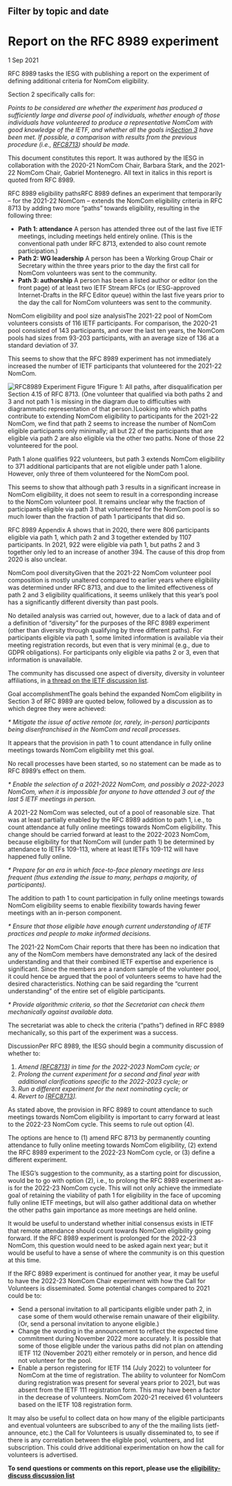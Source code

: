 Filter by topic and date
------------------------

Report on the RFC 8989 experiment
=================================

1 Sep 2021

RFC 8989 tasks the IESG with publishing a report on the experiment of defining additional criteria for NomCom eligibility.

Section 2 specifically calls for:  


*Points to be considered are whether the experiment has produced a sufficiently large and diverse pool of individuals, whether enough of those individuals have volunteered to produce a representative NomCom with good knowledge of the IETF, and whether all the goals in*[*Section 3*](https://datatracker.ietf.org/doc/html/rfc8989#section-3) *have been met. If possible, a comparison with results from the previous procedure (i.e.,* [*RFC8713*](https://datatracker.ietf.org/doc/html/rfc8713)*) should be made.*

This document constitutes this report. It was authored by the IESG in collaboration with the 2020-21 NomCom Chair, Barbara Stark, and the 2021-22 NomCom Chair, Gabriel Montenegro. All text in italics in this report is quoted from RFC 8989.

RFC 8989 eligibility pathsRFC 8989 defines an experiment that temporarily – for the 2021-22 NomCom – extends the NomCom eligibility criteria in RFC 8713 by adding two more “paths” towards eligibility, resulting in the following three:

* **Path 1: attendance** A person has attended three out of the last five IETF meetings, including meetings held entirely online. (This is the conventional path under RFC 8713, extended to also count remote participation.)
* **Path 2: WG leadership** A person has been a Working Group Chair or Secretary within the three years prior to the day the first call for NomCom volunteers was sent to the community.
* **Path 3: authorship** A person has been a listed author or editor (on the front page) of at least two IETF Stream RFCs (or IESG-approved Internet-Drafts in the RFC Editor queue) within the last five years prior to the day the call for NomCom volunteers was sent to the community.

NomCom eligibility and pool size analysisThe 2021-22 pool of NomCom volunteers consists of 116 IETF participants. For comparison, the 2020-21 pool consisted of 143 participants, and over the last ten years, the NomCom pools had sizes from 93-203 participants, with an average size of 136 at a standard deviation of 37.  


This seems to show that the RFC 8989 experiment has not immediately increased the number of IETF participants that volunteered for the 2021-22 NomCom.

![RFC8989 Experiment Figure 1](/media/images/Figure1.original.png)Figure 1: All paths, after disqualification per Section 4.15 of RFC 8713. (One volunteer that qualified via both paths 2 and 3 and not path 1 is missing in the diagram due to difficulties with diagrammatic representation of that person.)Looking into which paths contribute to extending NomCom eligibility to participants for the 2021-22 NomCom, we find that path 2 seems to increase the number of NomCom eligible participants only minimally; all but 22 of the participants that are eligible via path 2 are also eligible via the other two paths. None of those 22 volunteered for the pool.

Path 1 alone qualifies 922 volunteers, but path 3 extends NomCom eligibility to 371 additional participants that are not eligible under path 1 alone. However, only three of them volunteered for the NomCom pool.

This seems to show that although path 3 results in a significant increase in NomCom eligibility, it does not seem to result in a corresponding increase to the NomCom volunteer pool. It remains unclear why the fraction of participants eligible via path 3 that volunteered for the NomCom pool is so much lower than the fraction of path 1 participants that did so.

RFC 8989 Appendix A shows that in 2020, there were 806 participants eligible via path 1, which path 2 and 3 together extended by 1107 participants. In 2021, 922 were eligible via path 1, but paths 2 and 3 together only led to an increase of another 394. The cause of this drop from 2020 is also unclear.

NomCom pool diversityGiven that the 2021-22 NomCom volunteer pool composition is mostly unaltered compared to earlier years where eligibility was determined under RFC 8713, and due to the limited effectiveness of path 2 and 3 eligibility qualifications, it seems unlikely that this year’s pool has a significantly different diversity than past pools.

No detailed analysis was carried out, however, due to a lack of data and of a definition of “diversity” for the purposes of the RFC 8989 experiment (other than diversity through qualifying by three different paths). For participants eligible via path 1, some limited information is available via their meeting registration records, but even that is very minimal (e.g., due to GDPR obligations). For participants only eligible via paths 2 or 3, even that information is unavailable.

The community has discussed one aspect of diversity, diversity in volunteer affiliations, in [a thread on the IETF discussion list](https://mailarchive.ietf.org/arch/msg/ietf/U8RQZWIpw1qNxRMRCCJynavGW60).

Goal accomplishmentThe goals behind the expanded NomCom eligibility in Section 3 of RFC 8989 are quoted below, followed by a discussion as to which degree they were achieved:  


*\* Mitigate the issue of active remote (or, rarely, in-person) participants being disenfranchised in the NomCom and recall processes.*

It appears that the provision in path 1 to count attendance in fully online meetings towards NomCom eligibility met this goal.

No recall processes have been started, so no statement can be made as to RFC 8989’s effect on them.  


*\* Enable the selection of a 2021-2022 NomCom, and possibly a 2022-2023 NomCom, when it is impossible for anyone to have attended 3 out of the last 5 IETF meetings in person.*

A 2021-22 NomCom was selected, out of a pool of reasonable size. That was at least partially enabled by the RFC 8989 addition to path 1, i.e., to count attendance at fully online meetings towards NomCom eligibility. This change should be carried forward at least to the 2022-2023 NomCom, because eligibility for that NomCom will (under path 1) be determined by attendance to IETFs 109-113, where at least IETFs 109-112 will have happened fully online.  


*\* Prepare for an era in which face-to-face plenary meetings are less frequent (thus extending the issue to many, perhaps a majority, of participants).*

The addition to path 1 to count participation in fully online meetings towards NomCom eligibility seems to enable flexibility towards having fewer meetings with an in-person component.  


*\* Ensure that those eligible have enough current understanding of IETF practices and people to make informed decisions.*

The 2021-22 NomCom Chair reports that there has been no indication that any of the NomCom members have demonstrated any lack of the desired understanding and that their combined IETF expertise and experience is significant. Since the members are a random sample of the volunteer pool, it could hence be argued that the pool of volunteers seems to have had the desired characteristics. Nothing can be said regarding the “current understanding” of the entire set of eligible participants.  


*\* Provide algorithmic criteria, so that the Secretariat can check them mechanically against available data.*

The secretariat was able to check the criteria (“paths”) defined in RFC 8989 mechanically, so this part of the experiment was a success.

DiscussionPer RFC 8989, the IESG should begin a community discussion of whether to:

1. *Amend [*[*RFC8713*](https://datatracker.ietf.org/doc/html/rfc8713)*] in time for the 2022-2023 NomCom cycle; or*
2. *Prolong the current experiment for a second and final year with additional clarifications specific to the 2022-2023 cycle; or*
3. *Run a different experiment for the next nominating cycle; or*
4. *Revert to [*[*RFC8713*](https://datatracker.ietf.org/doc/html/rfc8713)*].*

As stated above, the provision in RFC 8989 to count attendance to such meetings towards NomCom eligibility is important to carry forward at least to the 2022-23 NomCom cycle. This seems to rule out option (4).

The options are hence to (1) amend RFC 8713 by permanently counting attendance to fully online meeting towards NomCom eligibility, (2) extend the RFC 8989 experiment to the 2022-23 NomCom cycle, or (3) define a different experiment.

The IESG’s suggestion to the community, as a starting point for discussion, would be to go with option (2), i.e., to prolong the RFC 8989 experiment as-is for the 2022-23 NomCom cycle. This will not only achieve the immediate goal of retaining the viability of path 1 for eligibility in the face of upcoming fully online IETF meetings, but will also gather additional data on whether the other paths gain importance as more meetings are held online.

It would be useful to understand whether initial consensus exists in IETF that remote attendance should count towards NomCom eligibility going forward. If the RFC 8989 experiment is prolonged for the 2022-23 NomCom, this question would need to be asked again next year; but it would be useful to have a sense of where the community is on this question at this time.

If the RFC 8989 experiment is continued for another year, it may be useful to have the 2022-23 NomCom Chair experiment with how the Call for Volunteers is disseminated. Some potential changes compared to 2021 could be to:

* Send a personal invitation to all participants eligible under path 2, in case some of them would otherwise remain unaware of their eligibility. (Or, send a personal invitation to anyone eligible.)
* Change the wording in the announcement to reflect the expected time commitment during November 2022 more accurately. It is possible that some of those eligible under the various paths did not plan on attending IETF 112 (November 2021) either remotely or in person, and hence did not volunteer for the pool.
* Enable a person registering for IETF 114 (July 2022) to volunteer for NomCom at the time of registration. The ability to volunteer for NomCom during registration was present for several years prior to 2021, but was absent from the IETF 111 registration form. This may have been a factor in the decrease of volunteers. NomCom 2020-21 received 61 volunteers based on the IETF 108 registration form.

It may also be useful to collect data on how many of the eligible participants and eventual volunteers are subscribed to any of the the mailing lists (ietf-announce, etc.) the Call for Volunteers is usually disseminated to, to see if there is any correlation between the eligible pool, volunteers, and list subscription. This could drive additional experimentation on how the call for volunteers is advertised.

**To send questions or comments on this report, please use the** [**eligibility-discuss discussion list**](https://www.ietf.org/mailman/listinfo/Eligibility-discuss)

